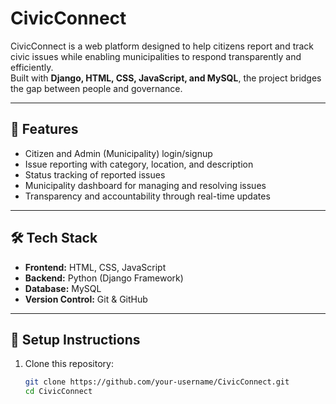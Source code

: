 # CivicConnect

CivicConnect is a web platform designed to help citizens report and track civic issues while enabling municipalities to respond transparently and efficiently.  
Built with **Django, HTML, CSS, JavaScript, and MySQL**, the project bridges the gap between people and governance.

---

## 🚀 Features
- Citizen and Admin (Municipality) login/signup
- Issue reporting with category, location, and description
- Status tracking of reported issues
- Municipality dashboard for managing and resolving issues
- Transparency and accountability through real-time updates

---

## 🛠️ Tech Stack
- **Frontend:** HTML, CSS, JavaScript  
- **Backend:** Python (Django Framework)  
- **Database:** MySQL  
- **Version Control:** Git & GitHub  

---

## 📌 Setup Instructions
1. Clone this repository:
   ```bash
   git clone https://github.com/your-username/CivicConnect.git
   cd CivicConnect
